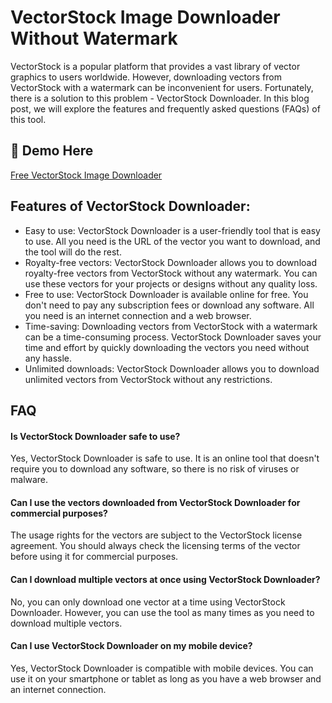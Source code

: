 # VectorStock Image Downloader Without Watermark

VectorStock is a popular platform that provides a vast library of vector graphics to users worldwide. However, downloading vectors from VectorStock with a watermark can be inconvenient for users. Fortunately, there is a solution to this problem - VectorStock Downloader. In this blog post, we will explore the features and frequently asked questions (FAQs) of this tool.


## 🔗 Demo Here
[Free VectorStock Image Downloader](https://imgpanda.com/vectorstock-downloader/)



## Features of VectorStock Downloader:

- Easy to use: VectorStock Downloader is a user-friendly tool that is easy to use. All you need is the URL of the vector you want to download, and the tool will do the rest.
- Royalty-free vectors: VectorStock Downloader allows you to download royalty-free vectors from VectorStock without any watermark. You can use these vectors for your projects or designs without any quality loss.
- Free to use: VectorStock Downloader is available online for free. You don't need to pay any subscription fees or download any software. All you need is an internet connection and a web browser.
- Time-saving: Downloading vectors from VectorStock with a watermark can be a time-consuming process. VectorStock Downloader saves your time and effort by quickly downloading the vectors you need without any hassle.
- Unlimited downloads: VectorStock Downloader allows you to download unlimited vectors from VectorStock without any restrictions.




## FAQ

#### Is VectorStock Downloader safe to use?

Yes, VectorStock Downloader is safe to use. It is an online tool that doesn't require you to download any software, so there is no risk of viruses or malware.

#### Can I use the vectors downloaded from VectorStock Downloader for commercial purposes?

The usage rights for the vectors are subject to the VectorStock license agreement. You should always check the licensing terms of the vector before using it for commercial purposes.

#### Can I download multiple vectors at once using VectorStock Downloader?

No, you can only download one vector at a time using VectorStock Downloader. However, you can use the tool as many times as you need to download multiple vectors.

#### Can I use VectorStock Downloader on my mobile device?

Yes, VectorStock Downloader is compatible with mobile devices. You can use it on your smartphone or tablet as long as you have a web browser and an internet connection.
